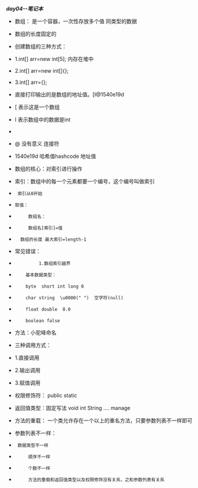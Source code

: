 ***day04--笔记本***
 * 数组： 是一个容器，一次性存放多个值 同类型的数据
 * 数组的长度固定的
 * 创建数组的三种方式：
 * 1.int[] arr=new int[5];  内存在堆中
 * 2.int[] arr=new int[]{};
 * 3.int[] arr={};
 * 直接打印输出的是数组的地址值。[I@1540e19d
 * [   表示这是一个数组
 * I   表示数组中的数据是int
 *
 * @ 没有意义 连接符
 * 1540e19d 哈希值hashcode  地址值
 
 
 * 数组的核心：对索引进行操作
 *  索引：数组中的每一个元素都要一个编号，这个编号叫做索引
 *      索引从0开始
 *     取值：
 *          数组名：
 *          数组名[索引]=值
 *       数组的长度 最大索引=length-1
 * 常见错误：
 *              1.数组索引越界
 *         基本数据类型：
 *         byte  short int long 0
 *         char string  \u0000(" ")  空字符(null)
 *         float double  0.0
 *         boolean false
 
 * 方法：小驼峰命名
 * 三种调用方式：
 *  1.直接调用
 *  2.输出调用
 *  3.赋值调用
 *  权限修饰符： public static
 *  返回值类型：固定写法 void int String ....  manage
 
 * 方法的重载： 一个类允许存在一个以上的重名方法，只要参数列表不一样即可
 *  参数列表不一样：
 *      数据类型不一样
 *          顺序不一样
 *          个数不一样
 *          方法的重载和返回值类型以及权限修饰没有关系，之和参数列表有关系